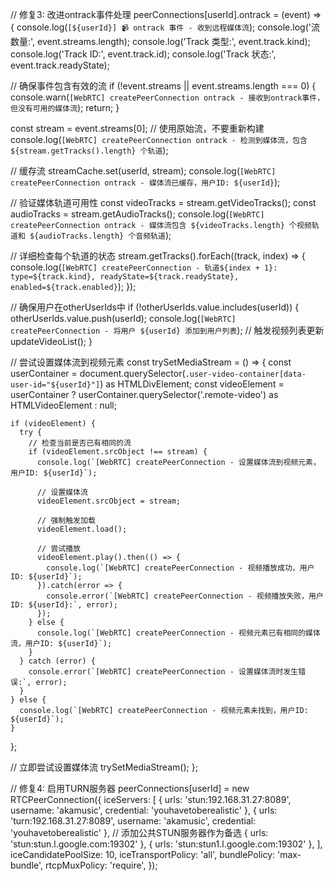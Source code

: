 // 修复3: 改进ontrack事件处理
peerConnections[userId].ontrack = (event) => {
  console.log(`[${userId}] 📹 ontrack 事件 - 收到远程媒体流`);
  console.log('流数量:', event.streams.length);
  console.log('Track 类型:', event.track.kind);
  console.log('Track ID:', event.track.id);
  console.log('Track 状态:', event.track.readyState);

  // 确保事件包含有效的流
  if (!event.streams || event.streams.length === 0) {
    console.warn(`[WebRTC] createPeerConnection ontrack - 接收到ontrack事件，但没有可用的媒体流`);
    return;
  }

  const stream = event.streams[0]; // 使用原始流，不要重新构建
  console.log(`[WebRTC] createPeerConnection ontrack - 检测到媒体流，包含 ${stream.getTracks().length} 个轨道`);

  // 缓存流
  streamCache.set(userId, stream);
  console.log(`[WebRTC] createPeerConnection ontrack - 媒体流已缓存，用户ID: ${userId}`);

  // 验证媒体轨道可用性
  const videoTracks = stream.getVideoTracks();
  const audioTracks = stream.getAudioTracks();
  console.log(`[WebRTC] createPeerConnection ontrack - 媒体流包含 ${videoTracks.length} 个视频轨道和 ${audioTracks.length} 个音频轨道`);

  // 详细检查每个轨道的状态
  stream.getTracks().forEach((track, index) => {
    console.log(`[WebRTC] createPeerConnection - 轨道${index + 1}: type=${track.kind}, readyState=${track.readyState}, enabled=${track.enabled}`);
  });

  // 确保用户在otherUserIds中
  if (!otherUserIds.value.includes(userId)) {
    otherUserIds.value.push(userId);
    console.log(`[WebRTC] createPeerConnection - 将用户 ${userId} 添加到用户列表`);
    // 触发视频列表更新
    updateVideoList();
  }

  // 尝试设置媒体流到视频元素
  const trySetMediaStream = () => {
    const userContainer = document.querySelector(`.user-video-container[data-user-id="${userId}"]`) as HTMLDivElement;
    const videoElement = userContainer ? userContainer.querySelector('.remote-video') as HTMLVideoElement : null;

    if (videoElement) {
      try {
        // 检查当前是否已有相同的流
        if (videoElement.srcObject !== stream) {
          console.log(`[WebRTC] createPeerConnection - 设置媒体流到视频元素，用户ID: ${userId}`);
          
          // 设置媒体流
          videoElement.srcObject = stream;
          
          // 强制触发加载
          videoElement.load();
          
          // 尝试播放
          videoElement.play().then(() => {
            console.log(`[WebRTC] createPeerConnection - 视频播放成功，用户ID: ${userId}`);
          }).catch(error => {
            console.error(`[WebRTC] createPeerConnection - 视频播放失败，用户ID: ${userId}:`, error);
          });
        } else {
          console.log(`[WebRTC] createPeerConnection - 视频元素已有相同的媒体流，用户ID: ${userId}`);
        }
      } catch (error) {
        console.error(`[WebRTC] createPeerConnection - 设置媒体流时发生错误:`, error);
      }
    } else {
      console.log(`[WebRTC] createPeerConnection - 视频元素未找到，用户ID: ${userId}`);
    }
  };

  // 立即尝试设置媒体流
  trySetMediaStream();
};



// 修复4: 启用TURN服务器
peerConnections[userId] = new RTCPeerConnection({
  iceServers: [
    {
      urls: 'stun:192.168.31.27:8089',
      username: 'akamusic',
      credential: 'youhavetoberealistic'
    },
    {
      urls: 'turn:192.168.31.27:8089',
      username: 'akamusic',
      credential: 'youhavetoberealistic'
    },
    // 添加公共STUN服务器作为备选
    { urls: 'stun:stun.l.google.com:19302' },
    { urls: 'stun:stun1.l.google.com:19302' },
  ],
  iceCandidatePoolSize: 10,
  iceTransportPolicy: 'all',
  bundlePolicy: 'max-bundle',
  rtcpMuxPolicy: 'require',
});



